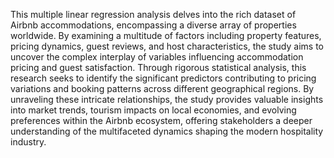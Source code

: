 
This multiple linear regression analysis delves into the rich dataset of Airbnb accommodations, 
encompassing a diverse array of properties worldwide. By examining a multitude of factors including
property features, pricing dynamics, guest reviews, and host characteristics, the study aims to uncover 
the complex interplay of variables influencing accommodation pricing and guest satisfaction. 
Through rigorous statistical analysis, this research seeks to identify the significant predictors 
contributing to pricing variations and booking patterns across different geographical regions.
By unraveling these intricate relationships, the study provides valuable insights into market trends, 
tourism impacts on local economies, and evolving preferences within the Airbnb ecosystem, 
offering stakeholders a deeper understanding of the multifaceted dynamics shaping the modern hospitality industry.
